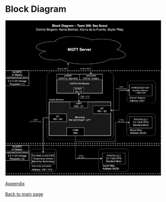 # Block Diagram

![JPG Image](docs/Block_Diagram_V7.png)

[Appendix](./appendix.md)<br><br>
[Back to main page](./index.md)

